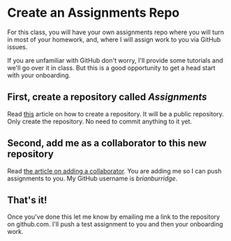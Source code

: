 # Create an Assignments Repo

For this class, you will have your own assignments repo where you will turn in most of your homework, and, where I will assign work to you via GitHub issues.

If you are unfamiliar with GitHub don't worry, I'll provide some tutorials and we'll go over it in class. But this is a good opportunity to get a head start with your onboarding.

## First, create a repository called _Assignments_

Read [this](https://help.github.com/articles/create-a-repo/) article on how to create a repository. It will be a public repository. Only create the repository. No need to commit anything to it yet.

## Second, add me as a collaborator to this new repository

Read [the article on adding a collaborator](https://help.github.com/articles/adding-collaborators-to-a-personal-repository/). You are adding me so I can push assignments to you. My GitHub username is _brianburridge_.

## That's it!

Once you've done this let me know by emailing me a link to the repository on github.com. I'll push a test assignment to you and then your onboarding work.
